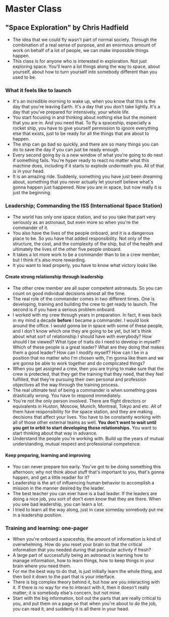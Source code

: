 # Master Class

## "Space Exploration" by Chris Hadfield
- The idea that we could fly wasn't part of normal society. Through the combination of a real sense of purpose, and an enormous amount of work on behalf of a lot of people, we can make impossible things happen.
- This class is for anyone who is interested in exploration. Not just exploring space.
You'll learn a lot things along the way to space, about yourself, about how to turn yourself into somebody different than you used to be.


### What it feels like to launch
- It's an incredible morning to wake up, when you know that this is the day that you're leaving Earth.
It's a day that you don't take lightly. It's a day that you've prepared for intensively, your whole life.
- You start focusing in and thinking about nothing else but the moment that you are in. And you need that.
To fly a spaceship, especially a rocket ship, you have to give yourself permission to ignore everything else that exists, just to be ready for all the things that are about to happen.
- The ship can go bad so quickly, and there are so many things you can do to save the day if you can just be ready enough.
- Every second going by is a new window of what you're going to do next if something fails. You're hyper ready to react no matter what this machine does, including if it starts to explode underneath you. All of that is in your head.
- It is an amazing ride. Suddenly, something you have just been dreaming about, something that you never actually let yourself believe what's gonna happen just happened.
Now you are in space, but now really it is just the beginning.

### Leadership; Commanding the ISS (International Space Station)
- The world has only one space station, and so you take that part very seriously as an astronaut, but even more so when you're the commander of it.
- You also have the lives of the people onboard, and it is a dangerous place to be. So you have that added responsibility. Not only of the structure, the cost, and the complexity of the ship, but of the health and ultimately the lives of the other five people onboard.
- It takes a lot more work to be a commander than to be a crew member, but I think it's also more rewarding.
- It you want to lead properly, you have to know what victory looks like.

#### Create strong relationship through leadership
- The other crew member are all super competent astronauts. So you can count on good individual decisions almost all the time.
- The real role of the commander comes in two different times. One is developing, training and building the crew to get ready to launch. The second is if you have a serious problem onboard.
- I worked with my crew through years in preparation. In fact, it was back in my mind a decade **before** I became a commander. I would look around the office.
I would gonna be in space with some of these people, and I don't know which one they are going to be yet, but let's think about what sort of relationship I should have with everybody? How should I be viewed? What type of traits do I need to develop in myself? Which of these people is a great leader? What are they doing that makes them a good leader? How can I modify myself? How can I be in a position that no matter who I'm chosen with, I'm gonna like them and we are gonna be able to work together and do complicated things?
- When you get assigned a crew, then you are trying to make sure that the crew is protected, that they get the training that they need, that they feel fulfilled, that they're pursuing their own personal and profession objectives all the way through the training process.
- The real ultimate test of being a commander is when something goes drastically wrong. You have to respond immediately.
- You're not the only person involved. There are flight directors or equivalents in Huston, Moscow, Munich, Montreal, Tokyo and etc. All of them have responsibility for the space station, and they are making decisions that affect your lives. You have to be constantly working with all of those other external teams as well. **You don't want to wait until you get to orbit to start developing those relationships.** You want to start thinking about that way in advance.
- Understand the people you're working with. Build up the years of mutual understanding, mutual respect and professional competence.

#### Keep preparing, learning and improving
- You can never prepare too early. You've got to be doing something this afternoon; why not think about stuff that's important to you, that's gonna happen, and get a little readier for it?
- Leadership is the art of influencing human behavior to accomplish a mission in the manner desired by the leader.
- The best teacher you can ever have is a bad leader. If the leaders are doing a nice job, you sort of don't even know that they are there. When you see bad leadership, you can learn a lot.
- I tried to learn all the way along, just in case someday somebody put me in a leadership position.

### Training and learning: one-pager
- When you're onboard a spaceship, the amount of information is kind of overwhelming. How do you reset your brain so that the critical information that you needed during that particular activity if fresh?
- A large part of successfully being an astronaut is learning how to manage information, how to learn things, how to keep things in your brain where you need them.
- For me the best way to do that, is just initially learn the whole thing, and then boil it down to the part that is your interface.
- There is big complex theory behind it, but how are you interacting with it. If there is no way for me to interact with it, then it doesn't really matter; it is somebody else's concern, but not mine.
- Start with the big information, boil out the parts that are really critical to you, and put them on a page so that when you're about to do the job, you can read it, and suddenly it is all there in your head.
